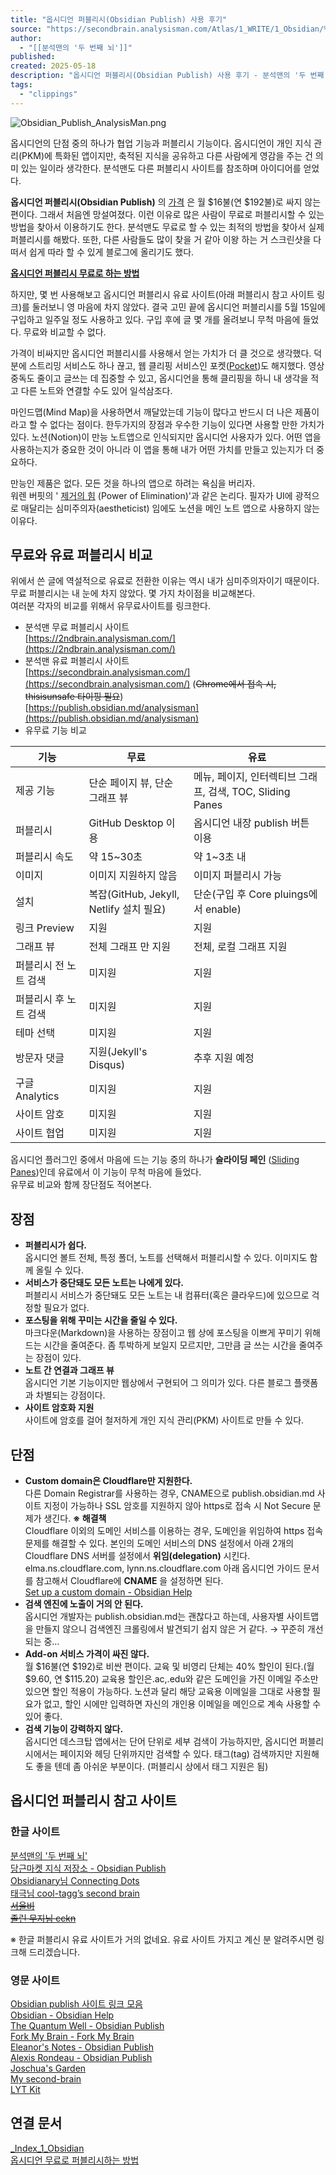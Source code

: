 ```yaml
---
title: "옵시디언 퍼블리시(Obsidian Publish) 사용 후기"
source: "https://secondbrain.analysisman.com/Atlas/1_WRITE/1_Obsidian/%EC%98%B5%EC%8B%9C%EB%94%94%EC%96%B8+%ED%8D%BC%EB%B8%94%EB%A6%AC%EC%8B%9C(Obsidian+Publish)+%EC%82%AC%EC%9A%A9+%ED%9B%84%EA%B8%B0"
author:
  - "[[분석맨의 '두 번째 뇌']]"
published:
created: 2025-05-18
description: "옵시디언 퍼블리시(Obsidian Publish) 사용 후기 - 분석맨의 '두 번째 뇌'"
tags:
  - "clippings"
---
```

![Obsidian_Publish_AnalysisMan.png](https://publish-01.obsidian.md/access/d9bda6d5cb7bb0e1283b6b240105c280/Resources/Attachments/Publish_Image/Obsidian_Publish_AnalysisMan.png)

옵시디언의 단점 중의 하나가 협업 기능과 퍼블리시 기능이다. 옵시디언이 개인 지식 관리(PKM)에 특화된 앱이지만, 축적된 지식을 공유하고 다른 사람에게 영감을 주는 건 의미 있는 일이라 생각한다. 분석맨도 다른 퍼블리시 사이트를 참조하며 아이디어를 얻었다.

**옵시디언 퍼블리시(Obsidian Publish)** 의 [가격](https://obsidian.md/pricing) 은 월 $16불(연 $192불)로 싸지 않는 편이다. 그래서 처음엔 망설여졌다. 이런 이유로 많은 사람이 무료로 퍼블리시할 수 있는 방법을 찾아서 이용하기도 한다. 분석맨도 무료로 할 수 있는 최적의 방법을 찾아서 실제 퍼블리시를 해봤다. 또한, 다른 사람들도 많이 찾을 거 같아 이왕 하는 거 스크린샷을 다 떠서 쉽게 따라 할 수 있게 블로그에 올리기도 했다.

**[옵시디언 퍼블리시 무료로 하는 방법](https://kr.analysisman.com/2022/05/obsidian-publish-free-git.html)**  
  

하지만, 몇 번 사용해보고 옵시디언 퍼블리시 유료 사이트(아래 퍼블리시 참고 사이트 링크)를 둘러보니 영 마음에 차지 않았다. 결국 고민 끝에 옵시디언 퍼블리시를 5월 15일에 구입하고 일주일 정도 사용하고 있다. 구입 후에 글 몇 개를 올려보니 무척 마음에 들었다. 무료와 비교할 수 없다.

가격이 비싸지만 옵시디언 퍼블리시를 사용해서 얻는 가치가 더 클 것으로 생각했다. 덕분에 스트리밍 서비스도 하나 끊고, 웹 클리핑 서비스인 포켓([Pocket](https://getpocket.com/))도 해지했다. 영상 중독도 줄이고 글쓰는 데 집중할 수 있고, 옵시디언을 통해 클리핑을 하니 내 생각을 적고 다른 노트와 연결할 수도 있어 일석삼조다.

마인드맵(Mind Map)을 사용하면서 깨달았는데 기능이 많다고 반드시 더 나은 제품이라고 할 수 없다는 점이다. 한두가지의 장점과 우수한 기능이 있다면 사용할 만한 가치가 있다. 노션(Notion)이 만능 노트앱으로 인식되지만 옵시디언 사용자가 있다. 어떤 앱을 사용하는지가 중요한 것이 아니라 이 앱을 통해 내가 어떤 가치를 만들고 있는지가 더 중요하다.

만능인 제품은 없다. 모든 것을 하나의 앱으로 하려는 욕심을 버리자.  
워렌 버핏의 ' [제거의 힘](https://www.thestartupbible.com/2021/01/the-power-of-elimination-and-focus.html) (Power of Elimination)'과 같은 논리다. 필자가 UI에 광적으로 매달리는 심미주의자(aestheticist) 임에도 노션을 메인 노트 앱으로 사용하지 않는 이유다.  
  

## 무료와 유료 퍼블리시 비교

위에서 쓴 글에 역설적으로 유료로 전환한 이유는 역시 내가 심미주의자이기 때문이다. 무료 퍼블리시는 내 눈에 차지 않았다. 몇 가지 차이점을 비교해본다.  
여러분 각자의 비교를 위해서 유무료사이트를 링크한다.

- 분석맨 무료 퍼블리시 사이트  
	[https://2ndbrain.analysisman.com/](https://2ndbrain.analysisman.com/)
- 분석맨 유료 퍼블리시 사이트  
	[https://secondbrain.analysisman.com/](https://secondbrain.analysisman.com/) (~~Chrome에서 접속 시, thisisunsafe 타이핑 필요~~)  
	[https://publish.obsidian.md/analysisman](https://publish.obsidian.md/analysisman)
- 유무료 기능 비교

| 기능 | 무료 | 유료 |
| --- | --- | --- |
| 제공 기능 | 단순 페이지 뷰, 단순 그래프 뷰 | 메뉴, 페이지, 인터렉티브 그래프, 검색, TOC, Sliding Panes |
| 퍼블리시 | GitHub Desktop 이용 | 옵시디언 내장 publish 버튼 이용 |
| 퍼블리시 속도 | 약 15~30초 | 약 1~3초 내 |
| 이미지 | 이미지 지원하지 않음 | 이미지 퍼블리시 가능 |
| 설치 | 복잡(GitHub, Jekyll, Netlify 설치 필요) | 단순(구입 후 Core pluings에서 enable) |
| 링크 Preview | 지원 | 지원 |
| 그래프 뷰 | 전체 그래프 만 지원 | 전체, 로컬 그래프 지원 |
| 퍼블리시 전 노트 검색 | 미지원 | 지원 |
| 퍼블리시 후 노트 검색 | 미지원 | 지원 |
| 테마 선택 | 미지원 | 지원 |
| 방문자 댓글 | 지원(Jekyll's Disqus) | 추후 지원 예정 |
| 구글 Analytics | 미지원 | 지원 |
| 사이트 암호 | 미지원 | 지원 |
| 사이트 협업 | 미지원 | 지원 |

  

옵시디언 플러그인 중에서 마음에 드는 기능 중의 하나가 **슬라이딩 페인** ([Sliding Panes](https://github.com/deathau/sliding-panes-obsidian))인데 유료에서 이 기능이 무척 마음에 들었다.  
유무료 비교와 함께 장단점도 적어본다.  
  

## 장점

- **퍼블리시가 쉽다.**  
	옵시디언 볼트 전체, 특정 폴더, 노트를 선택해서 퍼블리시할 수 있다. 이미지도 함께 올릴 수 있다.
- **서비스가 중단돼도 모든 노트는 나에게 있다.**  
	퍼블리시 서비스가 중단돼도 모든 노트는 내 컴퓨터(혹은 클라우드)에 있으므로 걱정할 필요가 없다.
- **포스팅을 위해 꾸미는 시간을 줄일 수 있다.**  
	마크다운(Markdown)을 사용하는 장점이고 웹 상에 포스팅을 이쁘게 꾸미기 위해 드는 시간을 줄여준다. 좀 투박하게 보일지 모르지만, 그만큼 글 쓰는 시간을 줄여주는 장점이 있다.
- **노트 간 연결과 그래프 뷰**  
	옵시디언 기본 기능이지만 웹상에서 구현되어 그 의미가 있다. 다른 블로그 플랫폼과 차별되는 강점이다.
- **사이트 암호화 지원**  
	사이트에 암호를 걸어 철저하게 개인 지식 관리(PKM) 사이트로 만들 수 있다.

## 단점

- **Custom domain은 Cloudflare만 지원한다.**  
	다른 Domain Registrar를 사용하는 경우, CNAME으로 publish.obsidian.md 사이트 지정이 가능하나 SSL 암호를 지원하지 않아 https로 접속 시 Not Secure 문제가 생긴다.
	**※ 해결책**  
	Cloudflare 이외의 도메인 서비스를 이용하는 경우, 도메인을 위임하여 https 접속 문제를 해결할 수 있다. 본인의 도메인 서비스의 DNS 설정에서 아래 2개의 Cloudflare DNS 서버를 설정에서 **위임(delegation)** 시킨다.  
	elma.ns.cloudflare.com, lynn.ns.cloudflare.com
	아래 옵시디언 가이드 문서를 참고해서 Cloudflare에 **CNAME** 을 설정하면 된다.  
	[Set up a custom domain - Obsidian Help](https://help.obsidian.md/Obsidian+Publish/Set+up+a+custom+domain)
- **검색 엔진에 노출이 거의 안 된다.**  
	옵시디언 개발자는 publish.obsidian.md는 괜찮다고 하는데, 사용자별 사이트맵을 만들지 않으니 검색엔진 크롤링에서 발견되기 쉽지 않은 거 같다. → 꾸준히 개선되는 중…
- **Add-on 서비스 가격이 싸진 않다.**  
	월 $16불(연 $192)로 비싼 편이다. 교육 및 비영리 단체는 40% 할인이 된다.(월 $9.60, 연 $115.20) 교육용 할인은.ac,.edu와 같은 도메인을 가진 이메일 주소만 있으면 할인 적용이 가능하다. 노션과 달리 해당 교육용 이메일을 그대로 사용할 필요가 없고, 할인 시에만 입력하면 자신의 개인용 이메일을 메인으로 계속 사용할 수 있어 좋다.
- **검색 기능이 강력하지 않다.**  
	옵시디언 데스크탑 앱에서는 단어 단위로 세부 검색이 가능하지만, 옵시디언 퍼블리시에서는 페이지와 헤딩 단위까지만 검색할 수 있다. 태그(tag) 검색까지만 지원해도 좋을 텐데 좀 아쉬운 부분이다. (퍼블리시 상에서 태그 지원은 됨)

## 옵시디언 퍼블리시 참고 사이트

  

### 한글 사이트

[분석맨의 '두 번째 뇌'](https://secondbrain.analysisman.com/)  
[당근마켓 지식 저장소 - Obsidian Publish](https://publish.obsidian.md/karrot)  
[Obsidianary님 Connecting Dots](https://publish.obsidian.md/obsidianary/)  
[태극님 cool-tagg’s second brain](https://publish.obsidian.md/cool-tagg)  
~~[서울비](https://seoulrain.net/Start+here)~~  
~~[졸린 무지님 cckn](https://publish.obsidian.md/cckn)~~

※ 한글 퍼블리시 유료 사이트가 거의 없네요. 유료 사이트 가지고 계신 분 알려주시면 링크해 드리겠습니다.  
  

### 영문 사이트

[Obsidian publish 사이트 링크 모음](https://forum.obsidian.md/t/the-all-obsidian-publish-s-collection-by-leo-latest-update-20210324/7248)  
[Obsidian - Obsidian Help](https://help.obsidian.md/Obsidian)  
[The Quantum Well - Obsidian Publish](https://publish.obsidian.md/myquantumwell)  
[Fork My Brain - Fork My Brain](https://notes.nicolevanderhoeven.com/Fork+My+Brain)  
[Eleanor's Notes - Obsidian Publish](https://publish.obsidian.md/eleanorkonik)  
[Alexis Rondeau - Obsidian Publish](https://publish.obsidian.md/alexisrondeau)  
[Joschua's Garden](https://joschuasgarden.com/)  
[My second-brain](https://anthonyamar.fr/)  
[LYT Kit](https://notes.linkingyourthinking.com/)

  

## 연결 문서

[\_Index\_1\_Obsidian](https://secondbrain.analysisman.com/_Index_1_Obsidian)  
[옵시디언 무료로 퍼블리시하는 방법](https://secondbrain.analysisman.com/Atlas/1_WRITE/1_Obsidian/%EC%98%B5%EC%8B%9C%EB%94%94%EC%96%B8+%EB%AC%B4%EB%A3%8C%EB%A1%9C+%ED%8D%BC%EB%B8%94%EB%A6%AC%EC%8B%9C%ED%95%98%EB%8A%94+%EB%B0%A9%EB%B2%95)
